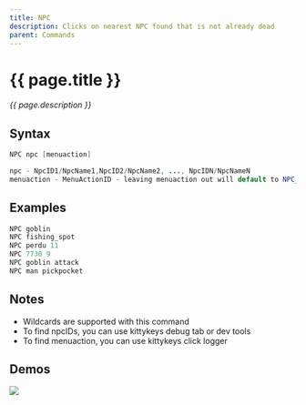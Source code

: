 ```yaml
---
title: NPC
description: Clicks on nearest NPC found that is not already dead
parent: Commands
---
```


# {{ page.title }}

_{{ page.description }}_

## Syntax

```java
NPC npc [menuaction] 

npc - NpcID1/NpcName1,NpcID2/NpcName2, ..., NpcIDN/NpcNameN
menuaction - MenuActionID - leaving menuaction out will default to NPC_SECOND_OPTION (10)
```

## Examples

```java
NPC goblin
NPC fishing_spot
NPC perdu 11
NPC 7730 9
NPC goblin attack
NPC man pickpocket
```

## Notes

- Wildcards are supported with this command
- To find npcIDs, you can use kittykeys debug tab or dev tools
- To find menuaction, you can use kittykeys click logger

## Demos

![](https://i.imgur.com/nJNYsdI.gif)

